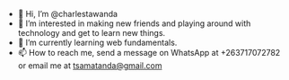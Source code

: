 - 👋 Hi, I’m @charlestawanda
- 👀 I’m interested in making new friends and playing around with technology and get to learn new things.
-  🌱 I’m currently learning web fundamentals.
- 📫 How to reach me, send a message on WhatsApp at +263717072782 or email me at tsamatanda@gmail.com 
  

<!---
charlestawanda/charlestawanda is a ✨ special ✨ repository because its `README.md` (this file) appears on your GitHub profile.
You can click the Preview link to take a look at your changes.
--->
